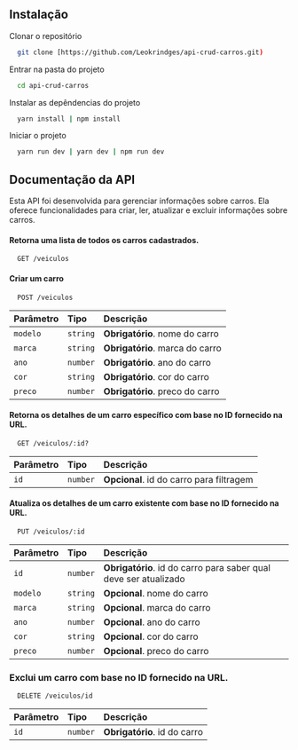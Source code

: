 ## Instalação

Clonar o repositório

```bash
  git clone [https://github.com/Leokrindges/api-crud-carros.git)
```

Entrar na pasta do projeto

```bash
  cd api-crud-carros
```

Instalar as depêndencias do projeto

```bash
  yarn install | npm install
```

Iniciar o projeto

```bash
  yarn run dev | yarn dev | npm run dev
```

## Documentação da API

Esta API foi desenvolvida para gerenciar informações sobre carros. Ela oferece funcionalidades para criar, ler, atualizar e excluir informações sobre carros. 


#### Retorna uma lista de todos os carros cadastrados.

```http
  GET /veiculos
```



#### Criar um carro

```http
  POST /veiculos
```

| Parâmetro   | Tipo       | Descrição                                   |
| :---------- | :--------- | :------------------------------------------ |
| `modelo`      | `string` | **Obrigatório**. nome do carro |
| `marca`      | `string` | **Obrigatório**. marca do carro |
| `ano`      | `number` | **Obrigatório**. ano do carro |
| `cor `      | `string` | **Obrigatório**. cor do carro |
| `preco`      | `number` | **Obrigatório**. preco do carro |




#### Retorna os detalhes de um carro específico com base no ID fornecido na URL.

```http
  GET /veiculos/:id?
```

| Parâmetro   | Tipo       | Descrição                           |
| :---------- | :--------- | :---------------------------------- |
| `id` | `number` | **Opcional**. id do carro para filtragem





#### Atualiza os detalhes de um carro existente com base no ID fornecido na URL.

```http
  PUT /veiculos/:id
```

| Parâmetro   | Tipo       | Descrição                                   |
| :---------- | :--------- | :------------------------------------------ |
| `id`      | `number` | **Obrigatório**. id do carro para saber qual deve ser atualizado |
| `modelo`      | `string` | **Opcional**. nome do carro |
| `marca`      | `string` | **Opcional**. marca do carro |
| `ano`      | `number` | **Opcional**. ano do carro |
| `cor `      | `string` | **Opcional**. cor do carro |
| `preco`      | `number` | **Opcional**. preco do carro |




### Exclui um carro com base no ID fornecido na URL.
```http
  DELETE /veiculos/id
```

| Parâmetro   | Tipo       | Descrição                                   |
| :---------- | :--------- | :------------------------------------------ |
| `id`      | `number` | **Obrigatório**. id do carro |



